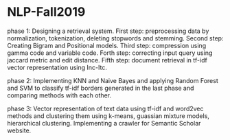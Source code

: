 # NLP-Fall2019

phase 1: Designing a retrieval system. First step: preprocessing data by normalization, tokenization, deleting stopwords and stemming. Second step: Creating Bigram and Positional models. Third step: compression using gamma code and variable code. Forth step: correcting input query using jaccard metric and edit distance. Fifth step: document retrieval in tf-idf vector representation using Inc-Itc.


phase 2: Implementing KNN and Naive Bayes and applying Random Forest and SVM to classify tf-idf borders generated in the last phase and comparing methods with each other. 


phase 3: Vector representation of text data using tf-idf and word2vec methods and clustering them using k-means, guassian mixture models, hierarchical clustering. Implementing a crawler for Semantic Scholar website. 

